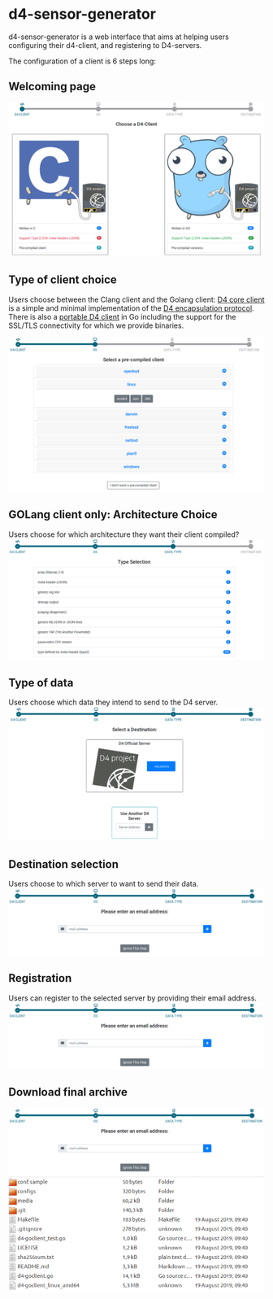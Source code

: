 # d4-sensor-generator

d4-sensor-generator is a web interface that aims at helping users configuring
their d4-client, and registering to D4-servers.

The configuration of a client is 6 steps long:

## Welcoming page
![First step](https://github.com/D4-project/d4-sensor-generator/blob/master/media/ass1.png)

## Type of client choice

Users choose between the Clang client and the Golang client: [D4 core
client](https://github.com/D4-project/d4-core/tree/master/client) is a simple
and minimal implementation of the [D4 encapsulation
protocol](https://github.com/D4-project/architecture/tree/master/format). There
is also a [portable D4 client](https://github.com/D4-project/d4-goclient) in Go
including the support for the SSL/TLS connectivity for which we provide binaries.

![Client type](https://github.com/D4-project/d4-sensor-generator/blob/master/media/ass2.png)

## GOLang client only: Architecture Choice 
Users choose for which architecture they want their client compiled?
![Pre-compiled Binaries](https://github.com/D4-project/d4-sensor-generator/blob/master/media/ass3.png)

## Type of data
Users choose which data they intend to send to the D4 server.
![Data type](https://github.com/D4-project/d4-sensor-generator/blob/master/media/ass4.png)

## Destination selection
Users choose to which server to want to send their data.
![Destination](https://github.com/D4-project/d4-sensor-generator/blob/master/media/ass5.png)

## Registration 
Users can register to the selected server by providing their email address.
![Registration](https://github.com/D4-project/d4-sensor-generator/blob/master/media/ass5.png)

## Download final archive
![Download Archive step](https://github.com/D4-project/d4-sensor-generator/blob/master/media/ass5.png)
![Final Archive](https://github.com/D4-project/d4-sensor-generator/blob/master/media/archive.png)
